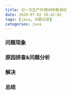 ```yaml
---
title: 记一次生产环境VM参数调优
date: 2020-07-02 10:42:02
tags: [java, 问题记录]
categories: java
---
```

### 问题现象

### 原因排查&问题分析

### 解决

### 总结
